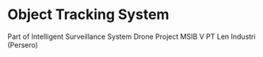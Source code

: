 # Object Tracking System
Part of Intelligent Surveillance System Drone Project MSIB V PT Len Industri (Persero)
